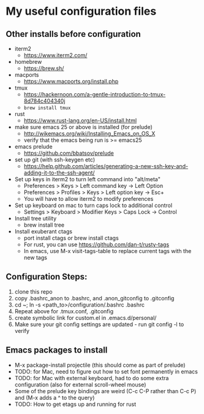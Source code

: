 # My useful configuration files

## Other installs before configuration
* iterm2
  * https://www.iterm2.com/
* homebrew
  * https://brew.sh/
* macports
  * https://www.macports.org/install.php
* tmux
  * https://hackernoon.com/a-gentle-introduction-to-tmux-8d784c404340j
  * `brew install tmux`
* rust
  * https://www.rust-lang.org/en-US/install.html
* make sure emacs 25 or above is installed (for prelude)
  * http://wikemacs.org/wiki/Installing_Emacs_on_OS_X
  * verify that the emacs being run is >= emacs25
* emacs prelude
  * https://github.com/bbatsov/prelude
* set up git (with ssh-keygen etc)
  * https://help.github.com/articles/generating-a-new-ssh-key-and-adding-it-to-the-ssh-agent/
* Set up keys in iterm2 to turn left command into "alt/meta"
  * Preferences > Keys > Left command key -> Left Option
  * Preferences > Profiles > Keys > Left option key -> Esc+
  * You will have to allow iterm2 to modify preferences
* Set up keyboard on mac to turn caps lock to additional control
  * Settings > Keyboard > Modifier Keys > Caps Lock -> Control
* Install tree utility
  * brew install tree
* Install exuberant ctags
  * port install ctags or brew install ctags
  * For rust, you can use https://github.com/dan-t/rusty-tags
  * In emacs, use M-x visit-tags-table to replace current tags with the new tags

## Configuration Steps:
1. clone this repo
2. copy .bashrc_anon to .bashrc, and .anon_gitconfig to .gitconfig
3. cd ~; ln -s <path_to>/configuration/.bashrc .bashrc
4. Repeat above for .tmux.conf, .gitconfig
5. create symbolic link for custom.el in .emacs.d/personal/
6. Make sure your git config settings are updated - run git config -l to verify

## Emacs packages to install
* M-x package-install projectile (this should come as part of prelude)
* TODO: for Mac, need to figure out how to set font permanently in emacs
* TODO: for Mac with external keyboard, had to do some extra configuration (also for external scroll-wheel mouse)
* Some of the prelude key bindings are weird (C-c C-P rather than C-c P) and (M-x adds a ^ to the query)
* TODO: How to get etags up and running for rust
